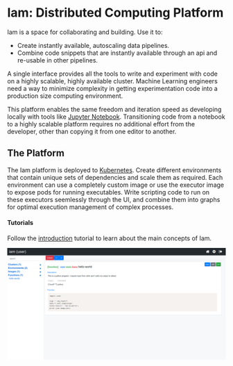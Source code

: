 # Iam: Distributed Computing Platform

Iam is a space for collaborating and building. Use it to: 
- Create instantly available, autoscaling data pipelines. 
- Combine code snippets that are instantly available through an api and re-usable in other pipelines. 

A single interface provides all the tools to write and experiment with code on a highly scalable, highly available cluster. Machine Learning engineers need a way to minimize complexity in getting experimentation code into a production size computing environment. 

This platform enables the same freedom and iteration speed as developing locally with tools like [Jupyter Notebook](https://jupyter.org/). Transitioning code from a notebook to a highly scalable platform requires no additional effort from the developer, other than copying it from one editor to another.

## The Platform
The Iam platform is deployed to [Kubernetes](https://kubernetes.io/). Create different environments that contain unique sets of dependencies and scale them as required. Each environment can use a completely custom image or use the executor image to expose pods for running executables. Write scripting code to run on these executors seemlessly through the UI, and combine them into graphs for optimal execution management of complex processes.

#### Tutorials
Follow the [introduction](https://github.com/tallen94/iam/blob/master/tutorials/introduction.md) tutorial to learn about the main concepts of Iam.

![function](screenshots/function.png)
